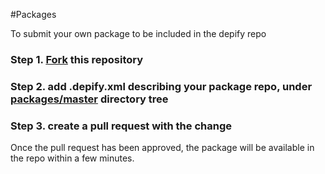 #Packages

To submit your own package to be included in the depify repo

### Step 1. [Fork](https://github.com/depify/depify-packages/fork) this repository

### Step 2. add .depify.xml describing your package repo, under [packages/master](https://github.com/depify/depify-packages/tree/master/packages/master) directory tree

### Step 3. create a pull request with the change

Once the pull request has been approved, the package will be available in the repo within a few minutes.

